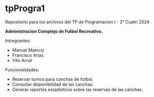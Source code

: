 # tpProgra1
Repositorio para los archivos del TP de Programacion I - 2° Cuatri 2024

**Administracion Complejo de Futbol Recreativo.**

Intregrantes:
  - Manuel Mamciz
  - Francisco Arias
  - Vito Arnal

Funcionalidades:
  - Reservar turnos para canchas de futbol.
  - Consultar disponibilidad de las canchas.
  - Generar reportes estadísticos sobre las reservas de las canchas.
